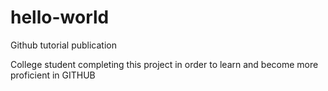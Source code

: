 # hello-world
Github tutorial publication

College student completing this project in order to learn and become more proficient in GITHUB
